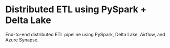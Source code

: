 # Distributed ETL using PySpark + Delta Lake

End-to-end distributed ETL pipeline using PySpark, Delta Lake, Airflow, and Azure Synapse.
